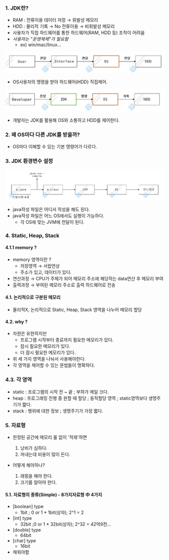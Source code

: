 ### 1. JDK란?

- RAM : 전류이용 데이터 저장 → 휘발성 메모리
- HDD : 물리적 기록 → No 전류이용 → 비휘발성 메모리
- 사용자가 직접 하드웨어를 통한 하드웨어(RAM, HDD 등) 조작이 어려움
- *사용자는 "운영체제"가 필요함*
    - ex) win/mac/linux...

![Alt text](../99_img/01_java.jpg)
- OS사용자의 명령을 받아 하드웨어(HDD) 직접제어.

![Alt text](../99_img/02_java.jpg)
- 개발자는 JDK를 활용해 OS와 소통하고 HDD를 제어한다.

### 2. 왜 OS마다 다른 JDK를 받을까?
- OS마다 이해할 수 있는 기본 명령어가 다르다.

### 3. JDK 환경변수 설정
![Alt text](../99_img/03_java.jpg)
- java작성 파일은 어디서 작성을 해도 된다.
- java작성 파일은 어느 OS에서도 실행이 가능하다.
  - 각 OS에 맞는 JVM에 전달이 된다.
  

### 4. Static, Heap, Stack
#### 4.1.1 memory ?
- memory 영역이란 ?
  - 저장영역 → 서랍연상
  - 주소가 있고, 데이터가 있다.
- 연산과정 → CPU가 주체가 되어 메모리 주소에 해당하는 data연산 후 메모리 부여 
- 출력과정 → 부여된 메모리 주소로 출력 하드웨어로 전송

#### 4.1. 논리적으로 구분된 메모리
- 물리적X, 논리적으로 Static, Heap, Stack 영역을 나누어 메모리 할당
#### 4.2. why ?
- 자원은 유한하지만
  - 프로그램 시작부터 종료까지 필요한 메모리가 있다.
  - 잠시 필요한 메모리가 있다.
  - 더 잠시 필요한 메모리가 있다.
- 위 세 가지 영역을 나눠서 사용해야한다.
- 각 영역을 제어할 수 있는 문법들이 명확하다. 
### 4.3. 각 영역
- static : 프로그램의 시작 전 ~ 끝 ; 부하가 제일 크다.
- heap : 프로그래밍 진행 중 원할 때 할당 ; 동적할당 영역 ; static영역보다 생명주기가 짧다.
- stack : 행위에 대한 정보 ; 생명주기가 가장 짧다.

### 5. 자료형
- 한정된 공간에 메모리 룰 없이 '적재'하면 
  1) 낭비가 심하다.
  2) 꺼내는데 비용이 많이 든다.
  
- 어떻게 해야하나?
  1) 래핑을 해야 한다.
  2) 크기를 알아야 한다.
  
#### 5.1. 자료형의 종류(Simple) - 8가지자료형 中 4가지
- [boolean] type
  - 1bit ; 0 or 1 * 1bit(상자); 2^1 = 2
- [int] type
  - 32bit  ;0 or 1 * 32bit(상자); 2^32 = 42억9천...
- [double] type
  - 64bit
- [char] type
  - 16bit
- 채워야함
